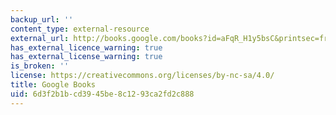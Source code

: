 ```yaml
---
backup_url: ''
content_type: external-resource
external_url: http://books.google.com/books?id=aFqR_H1y5bsC&printsec=frontcover
has_external_licence_warning: true
has_external_license_warning: true
is_broken: ''
license: https://creativecommons.org/licenses/by-nc-sa/4.0/
title: Google Books
uid: 6d3f2b1b-cd39-45be-8c12-93ca2fd2c888
---
```


